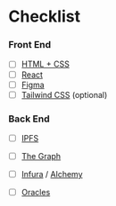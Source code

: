 # Checklist

### Front End

* [ ] [HTML + CSS](https://developer.mozilla.org/en-US/)
* [ ] [React](https://reactjs.org/docs/getting-started.html)
* [ ] [Figma](https://www.figma.com/resources/learn-design/)
* [ ] [Tailwind CSS](https://tailwindcss.com/docs/installation) (optional)

### Back End

* [ ] [IPFS](https://ipfs.io/)
* [ ] [The Graph](https://thegraph.com/en/)
* [ ] [Infura](https://infura.io/) / [Alchemy](https://www.alchemy.com/)
* [ ] [Oracles](https://ethereum.org/en/developers/docs/oracles/)

